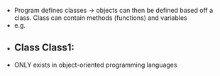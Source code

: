 - Program defines classes -> objects can then be defined based off a class. Class can contain methods (functions) and variables 
- e.g.
- Class Class1:
	- 
- ONLY exists in object-oriented programming languages 